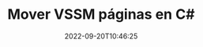 ---
############################# Static ############################
layout: "auto-gen-merger"
date: 2022-09-20T10:46:25
draft: false
otherformats: dotm dotx epub html mht mhtml odp ods odt one otp ott pdf pps ppsx ppt

############################# Head ############################
head_title: "Mover VSSM páginas en C#"
head_description: "Mueva páginas dentro de un documento VSSM en C# a cualquier posición usando la API de fusión de documentos."

############################# Header ############################
title: "Mover VSSM páginas en C#"
description: "Mueva VSSM páginas con unas pocas líneas de código .NET."
bg_image: "https://cms.admin.containerize.com/templates/aspose/App_Themes/V3/images/bg/header1.png"
bg_overlay: false
button:
    enable: true
    icon: "fas fa-arrow-down"
    label: "Descargue prueba gratis"
    link: "https://downloads.groupdocs.com/merger/net"

############################# SubMenu ############################
submenu:
    enable: true

    left:
        img_alt: "GroupDocs.Merger for .NET"
        image: "https://cms.admin.containerize.com/templates/groupdocs/images/product-logos/90x90-noborder/groupdocs-merger-net.png"
        product: "GroupDocs.Merger"
        platform: ".NET"

    middle:
        button:

            # button loop
            - link: "https://apireference.groupdocs.com/merger/net"
              text: "Referencia de la API"

            # button loop
            - link: "https://github.com/groupdocs-merger"
              text: "Ejemplos de código"

            # button loop
            - link: "https://products.groupdocs.app/merger/family"
              text: "demostraciones en vivo"

            # button loop
            - link: "https://purchase.groupdocs.com/pricing/merger/net"
              text: "Precios"

    right:
        link_download: "https://downloads.groupdocs.com/merger"
        link_learn: "https://docs.groupdocs.com/merger/net"
        link_buy: "https://purchase.groupdocs.com"

############################# About ############################
about:
    enable: true
    title: "Acerca de la API de GroupDocs.Merger for .NET"
    content: |
        [GroupDocs.Merger for .NET](/es/merger/net/) ofrece una solución simple para fusionar y dividir de forma segura entre una amplia gama de formatos de documentos, incluidos PDF, Microsoft Office (Word, Excel, PowerPoint , OneNote), OpenDocument, HTML, imágenes y muchos otros dentro de las aplicaciones de .NET. Al agregar solo unas pocas líneas del código, realice varias operaciones de documentos, como mover, eliminar, rotar, intercambiar, extraer o cambiar la orientación de las páginas dentro de los documentos. La API de combinación de documentos también admite la vista previa de páginas de documentos como una imagen para analizar la estructura, el formato y el contenido del documento en la página.
        
        GroupDocs.Merger API es una opción adecuada para soluciones corporativas que necesitan funciones de movimiento de páginas de archivos. Estas API son compatibles con todos los principales sistemas operativos y plataformas, incluido .NET Framework, .NET Standard, .NET Core, Mono.

############################# Steps ############################
steps:
    enable: true
    title_left: "Mover VSSM páginas de archivo en .NET"
    content_left: |
        [GroupDocs.Merger for .NET](/es/merger/net/) facilita a los desarrolladores de C# mover páginas dentro de un archivo VSSM mediante la implementación de unos sencillos pasos .
        
        * Inicialice **MoveOptions** para especificar los números de página actuales y nuevos.
        * Cree una nueva instancia de **Merger** y pase la ruta del documento de origen como parámetro del constructor.
        * Llame a **MovePage** y pase el objeto **MoveOptions**.
        * Llame a **Guardar** y especifique la ruta del archivo para guardar el documento resultante.

    title_right: "Requisitos del sistema"
    content_right: |
        Las API de GroupDocs.Merger for .NET son compatibles con todas las principales plataformas y sistemas operativos. Antes de ejecutar el código a continuación, asegúrese de tener instalados los siguientes requisitos previos en su sistema.

        * Sistemas operativos: Microsoft Windows, Linux, Mac OS
        * Entornos de desarrollo: Visual Studio, Xamarin, MonoDevelop
        * Marcos: .NET Framework, .NET Standard, .NET Core, Mono
        * Descarga la última versión de GroupDocs.Merger for .NET de [NuGet](https://www.nuget.org/packages/groupdocs.merger)
         
    code: |
     {{% merger/additional-styles %}}
     {{< merger/code-merger title="Cómo mover páginas de archivos VSSM usando el código de ejemplo C#">}}

        ```csharp    
        // Mover VSSM páginas de archivos usando GroupDocs.Merger API
        int pageNumber = 6;
        int newPageNumber = 1;

        // Inicialice la clase MoveOptions para especificar los números de página actuales y nuevos
        MoveOptions moveOptions = new MoveOptions(pageNumber, newPageNumber);

        // Crear una instancia de Fusión con el documento de entrada VSSM
        using (Merger merger = new Merger("input.vssm"))
          {
            // Llame al método MovePage y pásele el objeto MoveOptions
            merger.MovePage(moveOptions);
    
            // Llame al método Guardar y pase la ruta de archivo deseada para guardar el documento de salida
            merger.Save("output.vssm");
          }
        ```
     {{< /merger/code-merger >}}

############################# Demos ############################
demos:
    enable: true
    title: "Demostraciones en vivo - Mover VSSM páginas en línea"
    content: |
       Mueva las páginas de archivos VSSM ahora mismo visitando el sitio web [GroupDocs.Merger Live Demos](https://products.groupdocs.app/splitter/move-pages/vssm).
       La demostración en vivo tiene los siguientes beneficios.
        
############################# About Formats ############################
about_formats:
    enable: true

############################# More Formats ############################
more_formats:
    enable: true
    title: "Mover páginas de otros formatos de documentos"
    content: |
        .NET fusión de documentos y API dividida para formatos de archivo e imágenes. Mueva algunos de los formatos de archivo populares como se indica a continuación.

############################# Back to top ###############################
back_to_top:
    enable: true
---